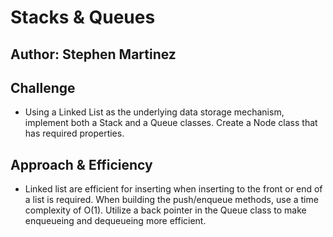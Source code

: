 # Stacks & Queues

## Author: Stephen Martinez

## Challenge

* Using a Linked List as the underlying data storage mechanism, implement both a Stack and a Queue classes. Create a Node class that has required properties.

## Approach & Efficiency

* Linked list are efficient for inserting when inserting to the front or end of a list is required. When building the push/enqueue methods, use a time complexity of O(1). Utilize a back pointer in the Queue class to make enqueueing and dequeueing more efficient.

